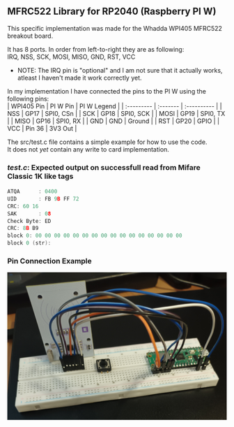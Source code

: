 ## MFRC522 Library for RP2040 (Raspberry PI W)

This specific implementation was made for the Whadda WPI405 MFRC522 breakout board.  
  
It has 8 ports. In order from left-to-right they are as following:  
IRQ, NSS, SCK, MOSI, MISO, GND, RST, VCC  

* NOTE: The IRQ pin is "optional" and I am not sure that it actually works, atleast I haven't made it work correctly yet.  

In my implementation I have connected the pins to the PI W using the following pins:  
| WPI405 Pin | PI W Pin | PI W Legend |
| :--------- | :------- | :---------- |
| NSS        | GP17     | SPI0, CSn   |
| SCK        | GP18     | SPI0, SCK   |
| MOSI       | GP19     | SPI0, TX    |
| MISO       | GP16     | SPI0, RX    |
| GND        | GND      | Ground      |
| RST        | GP20     | GPIO        |
| VCC        | Pin 36   | 3V3 Out     |
  
The src/test.c file contains a simple example for how to use the code.  
It does not *yet* contain any write to card implementation.  

### *test.c*: Expected output on successfull read from Mifare Classic 1K like tags
```c
ATQA      : 0400
UID       : FB 9B FF 72 
CRC: 60 16
SAK       : 08
Check Byte: ED
CRC: 8B B9
block 0: 00 00 00 00 00 00 00 00 00 00 00 00 00 00 00 00 
block 0 (str): 
```

### Pin Connection Example  
![WPI405 and PI W connection example](img/wpi405_piw_pin_example.jpg)
